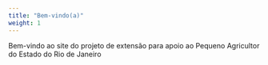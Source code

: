 ```yaml
---
title: "Bem-vindo(a)"
weight: 1
---
```

Bem-vindo ao site do projeto de extensão para apoio ao Pequeno Agricultor do Estado do Rio de Janeiro
